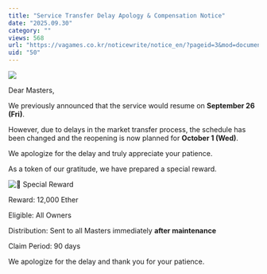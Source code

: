 ```yaml
---
title: "Service Transfer Delay Apology & Compensation Notice"
date: "2025.09.30"
category: ""
views: 568
url: "https://vagames.co.kr/noticewrite/notice_en/?pageid=3&mod=document&uid=50"
uid: "50"
---
```


![](/images/news/live/en/50-aa411f06.png)  

  

Dear Masters,

  

We previously announced that the service would resume on **September 26 (Fri)**.

However, due to delays in the market transfer process, the schedule has been changed and the reopening is now planned for **October 1 (Wed)**.

  

We apologize for the delay and truly appreciate your patience.

As a token of our gratitude, we have prepared a special reward.

  

 ![🎁](/images/news/live/en/200-00ebbf59.svg) Special Reward

  

Reward: 12,000 Ether

Eligible: All Owners

Distribution: Sent to all Masters immediately **after maintenance**

Claim Period: 90 days

  

We apologize for the delay and thank you for your patience.